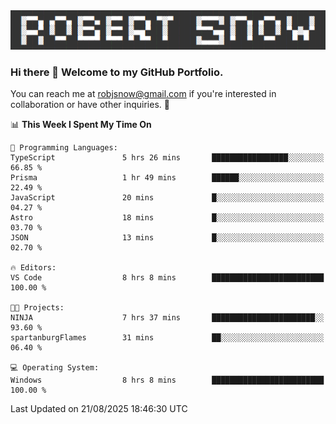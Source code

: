 <img alt="myname" src="assets/name.png" />

### Hi there 👋 Welcome to my GitHub Portfolio.
You can reach me at robjsnow@gmail.com if you're interested in collaboration or have other inquiries.  :briefcase:



<!--START_SECTION:waka-->
📊 **This Week I Spent My Time On** 

```text
💬 Programming Languages: 
TypeScript               5 hrs 26 mins       █████████████████░░░░░░░░   66.85 % 
Prisma                   1 hr 49 mins        ██████░░░░░░░░░░░░░░░░░░░   22.49 % 
JavaScript               20 mins             █░░░░░░░░░░░░░░░░░░░░░░░░   04.27 % 
Astro                    18 mins             █░░░░░░░░░░░░░░░░░░░░░░░░   03.70 % 
JSON                     13 mins             █░░░░░░░░░░░░░░░░░░░░░░░░   02.70 % 

🔥 Editors: 
VS Code                  8 hrs 8 mins        █████████████████████████   100.00 % 

🐱‍💻 Projects: 
NINJA                    7 hrs 37 mins       ███████████████████████░░   93.60 % 
spartanburgFlames        31 mins             ██░░░░░░░░░░░░░░░░░░░░░░░   06.40 % 

💻 Operating System: 
Windows                  8 hrs 8 mins        █████████████████████████   100.00 % 
```


 Last Updated on 21/08/2025 18:46:30 UTC
<!--END_SECTION:waka-->

<!--
**robjsnow/robjsnow** is a ✨ _special_ ✨ repository because its `README.md` (this file) appears on your GitHub profile.

Here are some ideas to get you started:

- 🔭 I’m currently working on ...
- 🌱 I’m currently learning ...
- 👯 I’m looking to collaborate on ...
- 🤔 I’m looking for help with ...
- 💬 Ask me about ...
- 📫 How to reach me: ...
- 😄 Pronouns: ...
- ⚡ Fun fact: ...
-->

